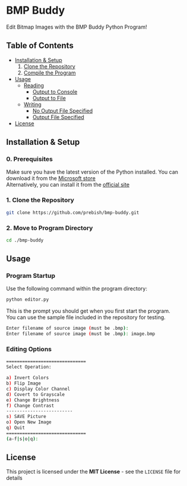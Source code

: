# BMP Buddy

Edit Bitmap Images with the BMP Buddy Python Program! 

## Table of Contents

- [Installation & Setup](#installation--setup)
    1. [Clone the Repository](#1-clone-the-repository)
    2. [Compile the Program](#2-compile-the-program)
- [Usage](#usage)
    - [Reading](#reading)
        - [Output to Console](#the-output-will-be-displayed-in-the-console)
        - [Output to File](#optionally-you-can-include-a-name-of-a-file-to-place-the-output)
    - [Writing](#writing)
        - [No Output File Specified](#the-output-will-be-placed-in-a-file-named-outputdat-by-default)
        - [Output File Specified](#optionally-a-custom-output-file-name-can-be-included)
- [License](#license)

## Installation & Setup

### 0. Prerequisites
Make sure you have the latest version of the Python installed. You can download it from the [<u>Microsoft store</u>](https://apps.microsoft.com/detail/9ncvdn91xzqp?hl=en-us&gl=US)  
Alternatively, you can install it from the [<u>official site</u>](https://www.python.org/downloads/)

### 1. Clone the Repository
```bash
git clone https://github.com/prebish/bmp-buddy.git
```

### 2. Move to Program Directory
```bash
cd ./bmp-buddy
```

## Usage

### Program Startup
Use the following command within the program directory:
```bash
python editor.py
```

This is the prompt you should get when you first start the program.   
You can use the sample file included in the repository for testing.  

```bash
Enter filename of source image (must be .bmp):
Enter filename of source image (must be .bmp): image.bmp
```

### Editing Options
```bash
==============================
Select Operation:

a) Invert Colors
b) Flip Image
c) Display Color Channel
d) Covert to Grayscale
e) Change Brightness
f) Change Contrast
-------------------------
s) SAVE Picture
o) Open New Image
q) Quit
==============================
(a-f|s|o|q):
```



## License

This project is licensed under the **MIT License** - see the `LICENSE` file for details

